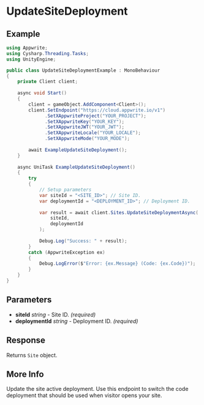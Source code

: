 # UpdateSiteDeployment

## Example

```csharp
using Appwrite;
using Cysharp.Threading.Tasks;
using UnityEngine;

public class UpdateSiteDeploymentExample : MonoBehaviour
{
    private Client client;
    
    async void Start()
    {
        client = gameObject.AddComponent<Client>();
        client.SetEndpoint("https://cloud.appwrite.io/v1")
              .SetXAppwriteProject("YOUR_PROJECT");
              .SetXAppwriteKey("YOUR_KEY");
              .SetXAppwriteJWT("YOUR_JWT");
              .SetXAppwriteLocale("YOUR_LOCALE");
              .SetXAppwriteMode("YOUR_MODE");
        
        await ExampleUpdateSiteDeployment();
    }
    
    async UniTask ExampleUpdateSiteDeployment()
    {
        try
        {
            // Setup parameters
            var siteId = "<SITE_ID>"; // Site ID.
            var deploymentId = "<DEPLOYMENT_ID>"; // Deployment ID.
            
            var result = await client.Sites.UpdateSiteDeploymentAsync(
                siteId,
                deploymentId
            );
            
            Debug.Log("Success: " + result);
        }
        catch (AppwriteException ex)
        {
            Debug.LogError($"Error: {ex.Message} (Code: {ex.Code})");
        }
    }
}
```

## Parameters

- **siteId** *string* - Site ID. *(required)*
- **deploymentId** *string* - Deployment ID. *(required)*

## Response

Returns `Site` object.
## More Info

Update the site active deployment. Use this endpoint to switch the code deployment that should be used when visitor opens your site.
